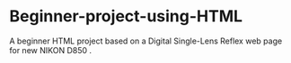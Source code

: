 # Beginner-project-using-HTML
 A beginner HTML project based on a  Digital Single-Lens Reflex web page for new NIKON D850 .
